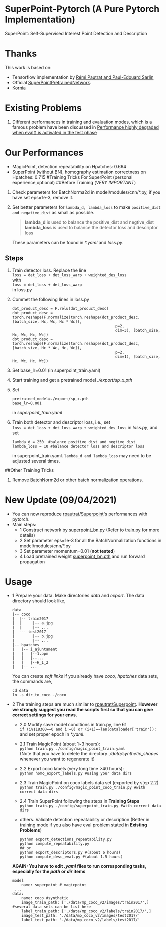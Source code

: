 # SuperPoint-Pytorch (A Pure Pytorch Implementation)
SuperPoint: Self-Supervised Interest Point Detection and Description  


# Thanks  
This work is based on:  
- Tensorflow implementation by [Rémi Pautrat and Paul-Edouard Sarlin](https://github.com/rpautrat/SuperPoint)  
- Official [SuperPointPretrainedNetwork](https://github.com/magicleap/SuperPointPretrainedNetwork). 
- [Kornia](https://kornia.github.io/)  

# Existing Problems
1. Different performances in training and evaluation modes, which is 
a famous problem have been discussed in 
[Performance highly degraded when eval() is activated in the test phase](https://discuss.pytorch.org/t/performance-highly-degraded-when-eval-is-activated-in-the-test-phase/3323)

# Our Performances
- MagicPoint, detection repeatability on Hpatches: 0.664
- SuperPoint (without BN), homography estimation correctness on Hpatches: 0.715
#Training Tricks For SuperPoint (personal experience,optional)
##Before Training (_VERY IMPORTANT_) 
1. Check parameters for BatchNorma2d in model/modules/cnn/\*.py, if you have set eps=1e-3, remove it. 
2. Set better parameters for `lambda_d, lambda_loss` to make `positive_dist and negative_dist`
   as small as possible.  
   
   > **lambda_d** is used to balance the positive_dist and negtive_dist  
   > **lambda_loss** is used to balance the detector loss and descriptor loss
     
   These parameters can be found in _*.yaml_ and _loss.py_.
## Steps
1. Train detector loss. Replace the line  
`loss = det_loss + det_loss_warp + weighted_des_loss`  
with      
`loss = det_loss + det_loss_warp`   
in loss.py    
2. Commet the following lines in loss.py

    ```
    dot_product_desc = F.relu(dot_product_desc)
    dot_product_desc = torch.reshape(F.normalize(torch.reshape(dot_product_desc, [batch_size, Hc, Wc, Hc * Wc]),
                                                  p=2,
                                                  dim=3), [batch_size, Hc, Wc, Hc, Wc])
    dot_product_desc = torch.reshape(F.normalize(torch.reshape(dot_product_desc, [batch_size, Hc * Wc, Hc, Wc]),
                                                  p=2,
                                                  dim=1), [batch_size, Hc, Wc, Hc, Wc])
    ```
  
3. Set base_lr=0.01 (in superpoint_train.yaml)  
4. Start training and get a pretrained model _./export/sp_x.pth_
5. Set 
    ```
    pretrained_model=./export/sp_x.pth  
    base_lr=0.001
    ```
    in _superpoint_train.yaml_
6. Train both detector and descriptor loss, i.e., set  
    `loss = det_loss + det_loss_warp + weighted_des_loss` 
   in _loss.py_,
   and set 
   ```
   lambda_d = 250  #balance positive_dist and negtive_dist
   lambda_loss = 10 #balance detector loss and descriptor loss 
   ```  
   in superpoint_train.yaml. 
   `lambda_d and lambda_loss` may need to be adjusted several times.

##Other Training Tricks
1. Remove BatchNorm2d or other batch normalization operations. 


# New Update (09/04/2021)
* You can now reproduce [rpautrat/Superpoint](https://github.com/rpautrat/SuperPoint)'s performances with pytorch.   
* Main steps:
    - 1 Construct network by [superpoint_bn.py](model/superpoint_bn.py) (Refer to [train.py](./train.py) for more details)
    - 2 Set parameter eps=1e-3 for all the BatchNormalization functions in model/modules/cnn/*.py
    - 3 Set parameter momentum=0.01 (**not tested**)
    - 4 Load pretrained weight [superpoint_bn.pth](./superpoint_bn.pth) and run forward propagation
 
 
# Usage
* 1 Prepare your data. Make directories *data* and *export*. The data directory should look like,
    ```
    data
    |-- coco
    |  |-- train2017
    |  |     |-- a.jpg
    |  |     |-- ...
    |  --- test2017
    |        |-- b.jpg
    |        |-- ...
    |-- hpatches
    |   |-- i_ajuntament
    |   |   |--1.ppm
    |   |   |--...
    |   |   |--H_1_2
    |   |-- ...
    ```
    You can create *soft links* if you already have *coco, hpatches* data sets, the commands are,
    ```
    cd data
    ln -s dir_to_coco ./coco
    ```
* 2 The training steps are much similar to [rpautrat/Superpoint](https://github.com/rpautrat/SuperPoint). 
    **However we strongly suggest you read the scripts first so that you can give correct settings for your envs.**
    - 2.0 Modify save model conditions in train.py, line 61  
          `if (i%118300==0 and i!=0) or (i+1)==len(dataloader['train']):`  
          and set proper epoch in _*.yaml_.
    - 2.1 Train MagicPoint (about 1~3 hours):  
          `python train.py ./config/magic_point_train.yaml`   
          (Note that you have to delete the directory _./data/synthetic_shapes_ 
          whenever you want to regenerate it)
    - 2.2 Export coco labels (very long time >40 hours):   
          `python homo_export_labels.py #using your data dirs`
    - 2.3 Train MagicPoint on coco labels data set (exported by step 2.2)       
          `python train.py ./config/magic_point_coco_train.py #with correct data dirs` 
    - 2.4 Train SuperPoint following the steps in **Training Steps**     
          `python train.py ./config/superpoint_train.py #with correct data dirs`  
    - others. Validate detection repeatability or description
              (Better in training mode if you also have eval problem stated in **Existing Problems**)  
                   
        ```
        python export_detections_repeatability.py   
        python compute_repeatability.py  
        ## or
        python export_descriptors.py #(about 6 hours) 
        python compute_desc_eval.py #(about 1.5 hours)
        ```   
    **AGAIN: You have to edit _.yaml_ files to run corresponding tasks,
     especially for the _path_ or _dir_ items** 
    ```
    model
        name: superpoint # magicpoint
     ...
    data:
        name: coco #synthetic
        image_train_path: ['./data/mp_coco_v2/images/train2017',] #several data sets can be list here
        label_train_path: ['./data/mp_coco_v2/labels/train2017/',]
        image_test_path: './data/mp_coco_v2/images/test2017/'
        label_test_path: './data/mp_coco_v2/labels/test2017/'
    ```

